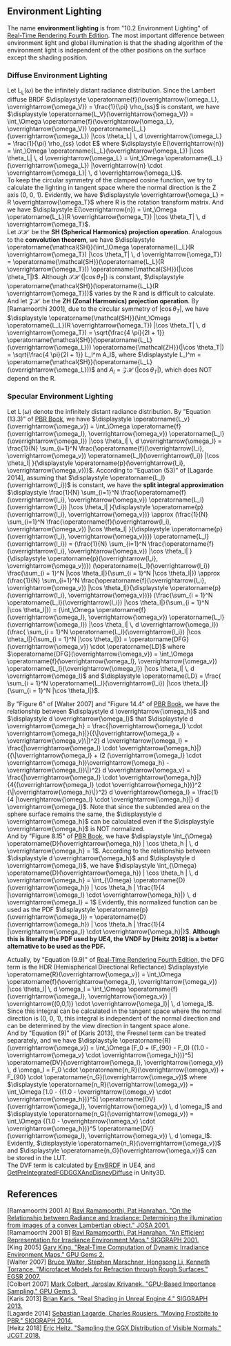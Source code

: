 ## Environment Lighting

The name **environment lighting** is from "10.2 Environment Lighting" of [Real-Time Rendering Fourth Edition](https://www.realtimerendering.com/). The most important difference between environment light and global illumination is that the shading algorithm of the environment light is independent of the other positions on the surface except the shading position.  


### Diffuse Environment Lighting  

Let $\displaystyle \operatorname{L_L}(\omega)$ be the infinitely distant radiance distribution. Since the Lambert diffuse BRDF $\displaystyle \operatorname{f}(\overrightarrow{\omega_L}, \overrightarrow{\omega_V}) = \frac{1}{\pi} \rho_{ss}$ is constant, we have $\displaystyle \operatorname{L_V}(\overrightarrow{\omega_V}) = \int_\Omega \operatorname{f}(\overrightarrow{\omega_L}, \overrightarrow{\omega_V}) \operatorname{L_L}(\overrightarrow{\omega_L}) |\cos \theta_L| \, d \overrightarrow{\omega_L} = \frac{1}{\pi} \rho_{ss} \cdot E$ where $\displaystyle E(\overrightarrow{n}) = \int_\Omega \operatorname{L_L}(\overrightarrow{\omega_L}) |\cos \theta_L| \, d \overrightarrow{\omega_L} = \int_\Omega \operatorname{L_L}(\overrightarrow{\omega_L}) |\overrightarrow{n} \cdot \overrightarrow{\omega_L}| \, d \overrightarrow{\omega_L}$.  
To keep the circular symmetry of the clamped cosine function, we try to calculate the lighting in tangent space where the normal direction is the Z axis (0, 0, 1). Evidently, we have $\displaystyle \overrightarrow{\omega_L} = R \overrightarrow{\omega_T}$ where R is the rotation transform matrix. And we have $\displaystyle E(\overrightarrow{n}) = \int_\Omega \operatorname{L_L}(R \overrightarrow{\omega_T}) |\cos \theta_T| \, d \overrightarrow{\omega_T}$.  
Let $\displaystyle \operatorname{\mathcal{SH}}$ be the **SH (Spherical Harmonics) projection operation**. Analogous to the **convolution theorem**, we have $\displaystyle \operatorname{\mathcal{SH}}(\int_\Omega \operatorname{L_L}(R \overrightarrow{\omega_T}) |\cos \theta_T| \, d \overrightarrow{\omega_T}) = \operatorname{\mathcal{SH}}(\operatorname{L_L}(R \overrightarrow{\omega_T})) \operatorname{\mathcal{SH}}(|\cos \theta_T|)$. Although $\displaystyle \operatorname{\mathcal{SH}}(|\cos \theta_T|)$ is constant, $\displaystyle \operatorname{\mathcal{SH}}(\operatorname{L_L}(R \overrightarrow{\omega_T}))$ varies by the R and is difficult to calculate.  
And let $\displaystyle \operatorname{\mathcal{ZH}}$ be the **ZH (Zonal Harmonics) projection operation**. By \[Ramamoorthi 2001\], due to the circular symmetry of $\displaystyle |\cos \theta_T|$, we have $\displaystyle \operatorname{\mathcal{SH}}(\int_\Omega \operatorname{L_L}(R \overrightarrow{\omega_T}) |\cos \theta_T| \, d \overrightarrow{\omega_T}) = \sqrt{\frac{4 \pi}{2l + 1}} \operatorname{\mathcal{SH}}(\operatorname{L_L}(\overrightarrow{\omega_L})) \operatorname{\mathcal{ZH}}(|\cos \theta_T|) = \sqrt{\frac{4 \pi}{2l + 1}} L_l^m A_l$, where $\displaystyle L_l^m = \operatorname{\mathcal{SH}}(\operatorname{L_L}(\overrightarrow{\omega_L}))$ and $\displaystyle A_l = \operatorname{\mathcal{ZH}}(|\cos \theta_T|)$, which does NOT depend on the R.  

### Specular Environment Lighting

Let $\displaystyle \operatorname{L}(\omega)$ denote the infinitely distant radiance distribution. By "Equation (13.3)" of [PBR Book](https://pbr-book.org/3ed-2018/Monte_Carlo_Integration/The_Monte_Carlo_Estimator), we have $\displaystyle \operatorname{L_v}(\overrightarrow{\omega_v}) = \int_\Omega \operatorname{f}(\overrightarrow{\omega_l}, \overrightarrow{\omega_v}) \operatorname{L_l}(\overrightarrow{\omega_l}) |\cos \theta_l| \, d \overrightarrow{\omega_l} = \frac{1}{N} \sum_{i=1}^N \frac{\operatorname{f}(\overrightarrow{l_i}, \overrightarrow{\omega_v}) \operatorname{L_l}(\overrightarrow{l_i}) |\cos \theta_l| }{\displaystyle \operatorname{p}(\overrightarrow{l_i}, \overrightarrow{\omega_v})}$. According to "Equation (53)" of \[Lagarde 2014\], assuming that $\displaystyle \operatorname{L_l}(\overrightarrow{l_i})$ is constant, we have the **split integral approximation** $\displaystyle \frac{1}{N} \sum_{i=1}^N \frac{\operatorname{f}(\overrightarrow{l_i}, \overrightarrow{\omega_v}) \operatorname{L_l}(\overrightarrow{l_i}) |\cos \theta_l| }{\displaystyle \operatorname{p}(\overrightarrow{l_i}, \overrightarrow{\omega_v})} \approx (\frac{1}{N} \sum_{i=1}^N \frac{\operatorname{f}(\overrightarrow{l_i}, \overrightarrow{\omega_v}) |\cos \theta_l| }{\displaystyle \operatorname{p}(\overrightarrow{l_i}, \overrightarrow{\omega_v})}) \operatorname{L_l}(\overrightarrow{l_i}) = (\frac{1}{N} \sum_{i=1}^N \frac{\operatorname{f}(\overrightarrow{l_i}, \overrightarrow{\omega_v}) |\cos \theta_l| }{\displaystyle \operatorname{p}(\overrightarrow{l_i}, \overrightarrow{\omega_v})}) (\operatorname{L_l}(\overrightarrow{l_i}) \frac{\sum_{i = 1}^N |\cos \theta_l|}{\sum_{i = 1}^N |\cos \theta_l|}) \approx (\frac{1}{N} \sum_{i=1}^N \frac{\operatorname{f}(\overrightarrow{l_i}, \overrightarrow{\omega_v}) |\cos \theta_l|}{\displaystyle \operatorname{p}(\overrightarrow{l_i}, \overrightarrow{\omega_v})}) (\frac{\sum_{i = 1}^N \operatorname{L_l}(\overrightarrow{l_i}) |\cos \theta_l|}{\sum_{i = 1}^N |\cos \theta_l|}) = (\int_\Omega \operatorname{f}(\overrightarrow{\omega_l}, \overrightarrow{\omega_v}) \operatorname{L_l}(\overrightarrow{\omega_l}) |\cos \theta_l| \, d \overrightarrow{\omega_l}) (\frac{ \sum_{i = 1}^N \operatorname{L_l}(\overrightarrow{l_i}) |\cos \theta_l|}{\sum_{i = 1}^N |\cos \theta_l|}) = \operatorname{DFG}(\overrightarrow{\omega_v}) \cdot \operatorname{LD}$ where $\operatorname{DFG}(\overrightarrow{\omega_v}) = \int_\Omega \operatorname{f}(\overrightarrow{\omega_l}, \overrightarrow{\omega_v}) \operatorname{L_l}(\overrightarrow{\omega_l}) |\cos \theta_l| \, d \overrightarrow{\omega_l}$ and $\displaystyle \operatorname{LD} = \frac{ \sum_{i = 1}^N \operatorname{L_l}(\overrightarrow{l_i}) |\cos \theta_l|}{\sum_{i = 1}^N |\cos \theta_l|}$.  

By "Figure 6" of \[Walter 2007\] and "Figure 14.4" of [PBR Book](https://pbr-book.org/3ed-2018/Light_Transport_I_Surface_Reflection/Sampling_Reflection_Functions#MicrofacetBxDFs), we have the relationship between $\displaystyle d \overrightarrow{\omega_h}$ and $\displaystyle d \overrightarrow{\omega_l}$ that $\displaystyle d \overrightarrow{\omega_h} = \frac{|\overrightarrow{\omega_l} \cdot \overrightarrow{\omega_h}|}{{\|\overrightarrow{\omega_l} + \overrightarrow{\omega_v}\|}^2} d \overrightarrow{\omega_l} = \frac{|\overrightarrow{\omega_l} \cdot \overrightarrow{\omega_h}|}{{\|\overrightarrow{\omega_l} + (2 (\overrightarrow{\omega_l} \cdot \overrightarrow{\omega_h})\overrightarrow{\omega_h} - \overrightarrow{\omega_l})\|}^2} d \overrightarrow{\omega_v} = \frac{|\overrightarrow{\omega_l} \cdot \overrightarrow{\omega_h}|}{4{(\overrightarrow{\omega_l} \cdot \overrightarrow{\omega_h})}^2 {\|\overrightarrow{\omega_h}\|}^2} d \overrightarrow{\omega_l} = \frac{1}{4 |\overrightarrow{\omega_l} \cdot \overrightarrow{\omega_h}|} d \overrightarrow{\omega_l}$. Note that since the subtended area on the sphere surface remains the same, the $\displaystyle d \overrightarrow{\omega_h}$ can be calculated even if the $\displaystyle \overrightarrow{\omega_h}$ is NOT normalized.  
And by "Figure 8.15" of [PBR Book](https://pbr-book.org/3ed-2018/Reflection_Models/Microfacet_Models#MicrofacetDistributionFunctions), we have $\displaystyle \int_{\Omega} \operatorname{D}(\overrightarrow{\omega_h}) | \cos \theta_h | \, d \overrightarrow{\omega_h} = 1$. According to the relationship between $\displaystyle d \overrightarrow{\omega_h}$ and $\displaystyle d \overrightarrow{\omega_l}$, we have $\displaystyle \int_{\Omega} \operatorname{D}(\overrightarrow{\omega_h}) | \cos \theta_h | \, d \overrightarrow{\omega_h} = \int_{\Omega} \operatorname{D}(\overrightarrow{\omega_h}) | \cos \theta_h | \frac{1}{4 |\overrightarrow{\omega_l} \cdot \overrightarrow{\omega_h}|} \, d \overrightarrow{\omega_l} = 1$  Evidently, this normalized function can be used as the PDF $\displaystyle \operatorname{p}(\overrightarrow{\omega_l}) = \operatorname{D}(\overrightarrow{\omega_h}) | \cos \theta_h | \frac{1}{4 |\overrightarrow{\omega_l} \cdot \overrightarrow{\omega_h}|}$. **Although this is literally the PDF used by UE4, the VNDF by \[Heitz 2018\] is a better alternative to be used as the PDF.**  

Actually, by "Equation (9.9)" of [Real-Time Rendering Fourth Edition](https://www.realtimerendering.com/), the DFG term is the HDR (Hemispherical Directional Reflectance) $\displaystyle \operatorname{R}(\overrightarrow{\omega_v}) = \int_\Omega \operatorname{f}(\overrightarrow{\omega_l}, \overrightarrow{\omega_v}) |\cos \theta_l| \, d \omega_l = \int_\Omega \operatorname{f}(\overrightarrow{\omega_l}, \overrightarrow{\omega_v}) | \overrightarrow{(0,0,1)} \cdot \overrightarrow{\omega_l}| \, d \omega_l$. Since this integral can be calculated in the tangent space where the normal direction is (0, 0, 1), this integral is independent of the normal direction and can be determined by the view direction in tangent space alone.  
And by "Equation (9)" of \[Karis 2013\], the Fresnel term can be treated separately, and we have $\displaystyle \operatorname{R}(\overrightarrow{\omega_v}) = \int_\Omega [F_0 + (F_{90} - F_0) {(1.0 - \overrightarrow{\omega_v} \cdot \overrightarrow{\omega_h})}^5] \operatorname{DV}(\overrightarrow{\omega_l}, \overrightarrow{\omega_v}) \, d \omega_l = F_0 \cdot \operatorname{n_R}(\overrightarrow{\omega_v}) + F_{90} \cdot \operatorname{n_G}(\overrightarrow{\omega_v})$ where $\displaystyle \operatorname{n_R}(\overrightarrow{\omega_v}) = \int_\Omega [1.0 - {(1.0 - \overrightarrow{\omega_v} \cdot \overrightarrow{\omega_h})}^5] \operatorname{DV}(\overrightarrow{\omega_l}, \overrightarrow{\omega_v}) \, d \omega_l$ and $\displaystyle \operatorname{n_G}(\overrightarrow{\omega_v}) = \int_\Omega {(1.0 - \overrightarrow{\omega_v} \cdot \overrightarrow{\omega_h})}^5 \operatorname{DV}(\overrightarrow{\omega_l}, \overrightarrow{\omega_v}) \, d \omega_l$. Evidently, $\displaystyle \operatorname{n_R}(\overrightarrow{\omega_v})$ and $\displaystyle \operatorname{n_G}(\overrightarrow{\omega_v})$ can be stored in the LUT.  
The DVF term is calculated by [EnvBRDF](https://github.com/EpicGames/UnrealEngine/blob/4.27/Engine/Shaders/Private/ReflectionEnvironmentPixelShader.usf#L334) in UE4, and [GetPreIntegratedFGDGGXAndDisneyDiffuse](https://github.com/Unity-Technologies/Graphics/blob/v10.8.0/com.unity.render-pipelines.high-definition/Runtime/Material/Lit/Lit.hlsl#L1120) in Unity3D.  

## References  
\[Ramamoorthi 2001 A\] [Ravi Ramamoorthi, Pat Hanrahan. "On the Relationship between Radiance and Irradiance: Determining the illumination from images of a convex Lambertian object." JOSA 2001.](https://graphics.stanford.edu/papers/invlamb/)  
\[Ramamoorthi 2001 B\] [Ravi Ramamoorthi, Pat Hanrahan. "An Efficient Representation for Irradiance Environment Maps." SIGGRAPH 2001.](https://graphics.stanford.edu/papers/envmap/)  
\[King 2005\] [Gary King. "Real-Time Computation of Dynamic Irradiance Environment Maps." GPU Gems 2.](https://developer.nvidia.com/gpugems/gpugems2/part-ii-shading-lighting-and-shadows/chapter-10-real-time-computation-dynamic)  
\[Walter 2007\] [Bruce Walter, Stephen Marschner, Hongsong Li, Kenneth Torrance. "Microfacet Models for Refraction through Rough Surfaces." EGSR 2007.](https://www.cs.cornell.edu/~srm/publications/EGSR07-btdf.html)  
\[Colbert 2007\] [Mark Colbert, Jaroslav Krivanek. "GPU-Based Importance Sampling." GPU Gems 3.](https://developer.nvidia.com/gpugems/gpugems3/part-iii-rendering/chapter-20-gpu-based-importance-sampling)  
\[Karis 2013\] [Brian Karis. "Real Shading in Unreal Engine 4." SIGGRAPH 2013.](https://cdn2.unrealengine.com/Resources/files/2013SiggraphPresentationsNotes-26915738.pdf)  
\[Lagarde 2014\] [Sebastian Lagarde, Charles Rousiers. "Moving Frostbite to PBR." SIGGRAPH 2014.](https://www.ea.com/frostbite/news/moving-frostbite-to-pb)  
\[Heitz 2018\] [Eric Heitz. "Sampling the GGX Distribution of Visible Normals." JCGT 2018.](https://jcgt.org/published/0007/04/01/)  





